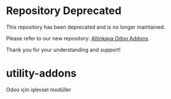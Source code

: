 # Repository Deprecated

This repository has been deprecated and is no longer maintained.

Please refer to our new repository: [Altinkaya Odoo Addons](https://github.com/altinkaya-opensource/odoo-addons).

Thank you for your understanding and support!

# utility-addons
Odoo için işlevsel modüller
